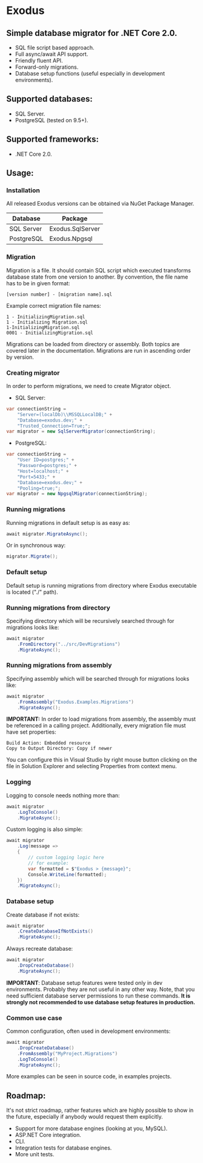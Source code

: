 # Exodus
## Simple database migrator for .NET Core 2.0.
- SQL file script based approach.
- Full async/await API support.
- Friendly fluent API.
- Forward-only migrations.
- Database setup functions (useful especially in development environments).
## Supported databases:
- SQL Server.
- PostgreSQL (tested on 9.5+).
## Supported frameworks:
- .NET Core 2.0.
## Usage:
### Installation
All released Exodus versions can be obtained via NuGet Package Manager.

| Database   | Package          |
| ---------- | ---------------- |
| SQL Server | Exodus.SqlServer |
| PostgreSQL | Exodus.Npgsql    |

### Migration
Migration is a file. It should contain SQL script which executed transforms database state from one version to another. By convention, the file name has to be in given format:
```
[version number] - [migration name].sql
```
Example correct migration file names:
```
1 - InitializingMigration.sql
1 - Initializing Migration.sql
1-InitializingMigration.sql
0001 - InitializingMigration.sql
```
Migrations can be loaded from directory or assembly. Both topics are covered later in the documentation.
Migrations are run in ascending order by version.
### Creating migrator
In order to perform migrations, we need to create Migrator object.
- SQL Server:
```cs
var connectionString =
	"Server=(localDb)\\MSSQLLocalDB;" +
	"Database=exodus.dev;" +
	"Trusted_Connection=True;";
var migrator = new SqlServerMigrator(connectionString);
```
- PostgreSQL:
```cs
var connectionString = 
	"User ID=postgres;" +
	"Password=postgres;" +
	"Host=localhost;" +
	"Port=5433;" +
	"Database=exodus.dev;" +
	"Pooling=true;";
var migrator = new NpgsqlMigrator(connectionString);
```
### Running migrations
Running migrations in default setup is as easy as:
```cs
await migrator.MigrateAsync();
```
Or in synchronous way:
```cs
migrator.Migrate();
```
### Default setup
Default setup is running migrations from directory where Exodus executable is located ("./" path).
### Running migrations from directory
Specifying directory which will be recursively searched through for migrations looks like:
```cs
await migrator
	.FromDirectory("../src/DevMigrations")
	.MigrateAsync();
```
### Running migrations from assembly
Specifying assembly which will be searched through for migrations looks like:
```cs
await migrator
	.FromAssembly("Exodus.Examples.Migrations")
	.MigrateAsync();
```
**IMPORTANT:**
In order to load migrations from assembly, the assembly must be referenced in a calling project.
Additionally, every migration file must have set properties:
```
Build Action: Embedded resource
Copy to Output Directory: Copy if newer
```
You can configure this in Visual Studio by right mouse button clicking on the file in Solution Explorer and selecting Properties from context menu.
### Logging
Logging to console needs nothing more than:
```cs
await migrator
	.LogToConsole()
	.MigrateAsync();
```
Custom logging is also simple:
```cs
await migrator
	.Log(message => 
	{
		// custom logging logic here
		// for example:
		var formatted = $"Exodus > {message}";
		Console.WriteLine(formatted);
	})
	.MigrateAsync();
```
### Database setup
Create database if not exists:
```cs
await migrator
	.CreateDatabaseIfNotExists()
	.MigrateAsync();
```
Always recreate database:
```cs
await migrator
	.DropCreateDatabase()
	.MigrateAsync();
```
**IMPORTANT**:
Database setup features were tested only in dev environments. Probably they are not useful in any other way.
Note, that you need sufficient database server permissions to run these commands.
**It is strongly not recommended to use database setup features in production.**
### Common use case
Common configuration, often used in development environments:
```cs
await migrator
	.DropCreateDatabase()
	.FromAssembly("MyProject.Migrations")
	.LogToConsole()
	.MigrateAsync();
```
More examples can be seen in source code, in examples projects.
## Roadmap:
It's not strict roadmap, rather features which are highly possible to show in the future, especially if anybody would request them explicitly.
- Support for more database engines (looking at you, MySQL).
- ASP.NET Core integration.
- CLI.
- Integration tests for database engines.
- More unit tests.